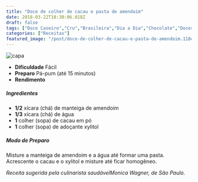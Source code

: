 ```yaml
---
title: "Doce de colher de cacau e pasta de amendoim"
date: 2018-03-22T18:30:06.018Z
draft: false
tags: ["Doce Caseiro","Cru","Brasileira","Dia a Dia","Chocolate","Doces","pasta de amendoim","Receitas","Receitas com chocolate","Receitas rápidas","Receitas simples e fáceis"]
categories: ["Receitas"]
featured_image: "/post/doce-de-colher-de-cacau-e-pasta-de-amendoim.1184d21a.jpeg"
---
```


![capa](/post/doce-de-colher-de-cacau-e-pasta-de-amendoim.1184d21a.jpeg)

*   **Dificuldade** Fácil
*   **Preparo** Pá-pum (até 15 minutos)
*   **Rendimento**

##### Ingredientes

*   **1/2** xícara (chá) de manteiga de amendoim
*   **1/3** xícara (chá) de água
*   **1** colher (sopa) de cacau em pó
*   **1** colher (sopa) de adoçante xylitol

##### Modo de Preparo

Misture a manteiga de amendoim e a água até formar uma pasta. Acrescente o cacau e o xylitol e misture até ficar homogêneo.

_Receita sugerida pela culinarista saudávelMonica Wagner, de São Paulo._
